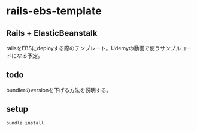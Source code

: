 # rails-ebs-template

## Rails + ElasticBeanstalk
railsをEBSにdeployする際のテンプレート。Udemyの動画で使うサンプルコードになる予定。

## todo
bundlerのversionを下げる方法を説明する。

## setup
```
bundle install

```